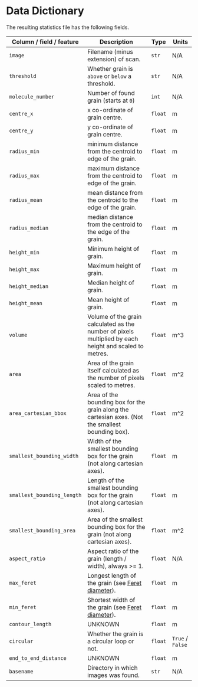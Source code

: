# Data Dictionary

The resulting statistics file has the following fields.

| Column / field / feature   | Description                                                                                          | Type    | Units            |
|----------------------------|------------------------------------------------------------------------------------------------------|---------|------------------|
| `image`                    | Filename (minus extension) of scan.                                                                  | `str`   | N/A              |
| `threshold`                | Whether grain is `above` or `below` a threshold.                                                     | `str`   | N/A              |
| `molecule_number`          | Number of found grain (starts at `0`)                                                                | `int`   | N/A              |
| `centre_x`                 | x co-ordinate of grain centre.                                                                       | `float` | m                |
| `centre_y`                 | y co-ordinate of grain centre.                                                                       | `float` | m                |
| `radius_min`               | minimum distance from the centroid to edge of the grain.                                             | `float` | m                |
| `radius_max`               | maximum distance from the centroid to edge of the grain.                                             | `float` | m                |
| `radius_mean`              | mean distance from the centroid to the edge of the grain.                                            | `float` | m                |
| `radius_median`            | median distance from the centroid to the edge of the grain.                                          | `float` | m                |
| `height_min`               | Minimum height of grain.                                                                             | `float` | m                |
| `height_max`               | Maximum height of grain.                                                                             | `float` | m                |
| `height_median`            | Median height of grain.                                                                              | `float` | m                |
| `height_mean`              | Mean height of grain.                                                                                | `float` | m                |
| `volume`                   | Volume of the grain calculated as the number of pixels multiplied by each height and scaled to metres.         | `float` | m^3              |
| `area`                     | Area of the grain itself calculated as the number of pixels scaled to metres.      | `float` | m^2              |
| `area_cartesian_bbox`      | Area of the bounding box for the grain along the cartesian axes. (Not the smallest bounding box).    | `float` | m^2              |
| `smallest_bounding_width`  | Width of the smallest bounding box for the grain (not along cartesian axes).                         | `float` | m                |
| `smallest_bounding_length` | Length of the smallest bounding box for the grain (not along cartesian axes).                        | `float` | m                |
| `smallest_bounding_area`   | Area of the smallest bounding box for the grain (not along cartesian axes).                          | `float` | m^2              |
| `aspect_ratio`             | Aspect ratio of the grain (length / width), always >= 1.                                             | `float` | N/A              |
| `max_feret`                | Longest length of the grain (see [Feret diameter](https://en.wikipedia.org/wiki/Feret_diameter)).    | `float` | m                |
| `min_feret`                | Shortest width of the grain (see [Feret diameter](https://en.wikipedia.org/wiki/Feret_diameter)).    | `float` | m                |
| `contour_length`          | UNKNOWN                                                                                              | `float` | m                |
| `circular`                 | Whether the grain is a circular loop or not.                                                         | `float` | `True` / `False` |
| `end_to_end_distance`      | UNKNOWN                                                                                              | `float` | m                |
| `basename`                 | Directory in which images was found.                                                                 | `str`   | N/A              |
